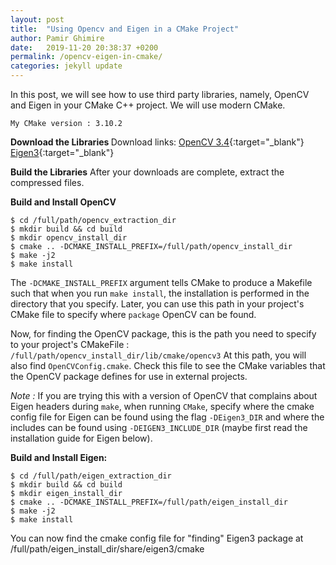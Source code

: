 ```yaml
---
layout: post
title:  "Using Opencv and Eigen in a CMake Project"
author: Pamir Ghimire
date:   2019-11-20 20:38:37 +0200
permalink: /opencv-eigen-in-cmake/
categories: jekyll update
---
```


In this post, we will see how to use third party libraries, namely, OpenCV and Eigen
in your CMake C++ project. We will use modern CMake.

```
My CMake version : 3.10.2
```

<b>Download the Libraries </b> 
Download links:
[OpenCV 3.4](){:target="_blank"}  
[Eigen3](){:target="_blank"}

<b>Build the Libraries</b>
After your downloads are complete, extract the compressed files. 

<b>Build and Install OpenCV</b>
```
$ cd /full/path/opencv_extraction_dir
$ mkdir build && cd build
$ mkdir opencv_install_dir
$ cmake .. -DCMAKE_INSTALL_PREFIX=/full/path/opencv_install_dir
$ make -j2 
$ make install
```

The `-DCMAKE_INSTALL_PREFIX` argument tells CMake to produce a Makefile such that
when you run `make install`, the installation is performed in the directory that you specify. 
Later, you can use this path in your project's CMake file to specify where `package` OpenCV 
can be found.

Now, for finding the OpenCV package, this is the path you need to specify to your project's CMakeFile : 
`/full/path/opencv_install_dir/lib/cmake/opencv3`
At this path, you will also find `OpenCVConfig.cmake`. Check this file to see the CMake variables 
that the OpenCV package defines for use in external projects.

<i>Note : </i> If you are trying this with a version of OpenCV that complains about Eigen headers during `make`, when running `CMake`, specify where the cmake config file for Eigen can be found using the flag 
`-DEigen3_DIR` and where the includes can be found using `-DEIGEN3_INCLUDE_DIR` (maybe first read the installation guide for Eigen below). 

<b>Build and Install Eigen:</b>
```
$ cd /full/path/eigen_extraction_dir
$ mkdir build && cd build
$ mkdir eigen_install_dir
$ cmake .. -DCMAKE_INSTALL_PREFIX=/full/path/eigen_install_dir
$ make -j2 
$ make install
```

You can now find the cmake config file for "finding" Eigen3 package at /full/path/eigen_install_dir/share/eigen3/cmake